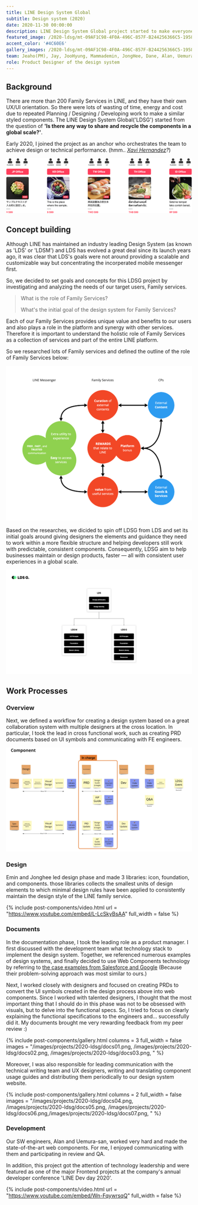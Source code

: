 ```yaml
---
title: LINE Design System Global
subtitle: Design system (2020)
date: 2020-11-30 00:00:00
description: LINE Design System Global project started to make everyone’s life easier. It gives designers the elements and guidance they need to work within an approved structure. It helps developers work with predictable, consistent components. And it helps businesses maintain or design products, faster — all with consistent user experiences.
featured_image: /2020-ldsg/mt-09AF1C98-4F0A-496C-857F-B244256366C5-19587.png
accent_color: '#4C60E6'
gallery_images: /2020-ldsg/mt-09AF1C98-4F0A-496C-857F-B244256366C5-19587.png
team: Jeaho(PM), Jay, JooHyung, Mammademin, JongHee, Dane, Alan, Uemura
role: Product Designer of the design system
---
```


## Background 

There are more than 200 Family Services in LINE, and they have their own UX/UI orientation. So there were lots of wasting of time, energy and cost due to repeated Planning / Designing / Developing work to make a similar styled components. The LINE Design System Global('LDSG') started from the question of **'Is there any way to share and recycle the components in a global scale?'**. 

Early 2020, I joined the project as an anchor who orchestrates the team to achieve design or technical performance. (hmm.. *[Xavi Hernandez](https://youtu.be/_VM7LOjjntA)?*)


![background001](/images/projects/2020-ldsg/background001.png)


## Concept building

Although LINE has maintained an industry leading Design System (as known as 'LDS' or 'LDSM') and LDS has evolved a great deal since its launch years ago, it was clear that LDS's goals were not around providing a scalable and customizable way but concentrating the incorperated mobile messenger first. 

So, we decided to set goals and concepts for this LDSG project by investigating and analyzing the needs of our target users, Family services.


> What is the role of Family Services?
>
> What's the initial goal of the design system 
> for Family Services?

Each of our Family Services provides unique value and benefits to our users and also plays a role in the platform and synergy with other services. Therefore it is important to understand the holistic role of Family Services as a collection of services and part of the entire LINE platform.

So we researched lots of Family services and defined the outline of the role of Family Services below:

![principle002](/images/projects/2020-ldsg/principle002.png)

Based on the researches, we dicided to spin off LDSG from LDS and set its initial goals around giving designers the elements and guidance they need to work within a more flexible structure and helping developers still work with predictable, consistent components. Consequently, LDSG aim to help businesses maintain or design products, faster — all with consistent user experiences in a global scale.


![process03](/images/projects/2020-ldsg/process03.png)


## Work Processes

### Overview

Next, we defined a workflow for creating a design system based on a great collaboration system with multiple designers at the cross location. In particular, I took the lead in cross functional work, such as creating PRD documents based on UI symbols and communicating with FE engineers.

![process01](/images/projects/2020-ldsg/process01.png)



### Design 

Emin and Jonghee led design phase and made 3 libraries: icon, foundation, and components. those libraries collects the smallest units of design elements to which minimal design rules have been applied to consistently maintain the design style of the LINE family service. 

{% include post-components/video.html
	url = "https://www.youtube.com/embed/L-LcSkyBsAA"
	full_width = false
%}



### Documents

In the documentation phase, I took the leading role as a product manager. 
I first discussed with the development team what technology stack to implement the design system. Together, we referenced numerous examples of design systems, and finally decided to use Web Components technology by referring to [the case examples from Salesforce and Google](https://www.youtube.com/watch?v=YBwgkr_Sbx0) (Because their problem-solving approach was most similar to ours.)

Next, I worked closely with designers and focused on creating PRDs to convert the UI symbols created in the design process above into web components. Since I worked with talented designers, I thought that the most important thing that I should do in this phase was not to be obsessed with visuals, but to delve into the functional specs. So, I tried to focus on clearly explaining the functional specifications to the engineers and... successfully did it. My documents brought me very rewarding feedback from my peer review :)

{% include post-components/gallery.html
	columns = 3
	full_width = false
	images = "/images/projects/2020-ldsg/docs01.png, /images/projects/2020-ldsg/docs02.png, /images/projects/2020-ldsg/docs03.png, 
	"
%}

Moreover, I was also responsible for leading communication with the technical writing team and UX designers, writing and translating component usage guides and distributing them periodically to our design system website.

{% include post-components/gallery.html
	columns = 2
	full_width = false
	images = "/images/projects/2020-ldsg/docs04.png, /images/projects/2020-ldsg/docs05.png, /images/projects/2020-ldsg/docs06.png,/images/projects/2020-ldsg/docs07.png, 
	"
%}



### Development 

Our SW engineers, Alan and Uemura-san, worked very hard and made the state-of-the-art web components. For me, I enjoyed communicating with them and participating in review and QA. 

In addition, this project got the attention of technology leadership and were featured as one of the major Frontend projects at the company's annual developer conference 'LINE Dev day 2020'.

{% include post-components/video.html
	url = "https://www.youtube.com/embed/Wn-FqywrsqQ"
	full_width = false
%}
